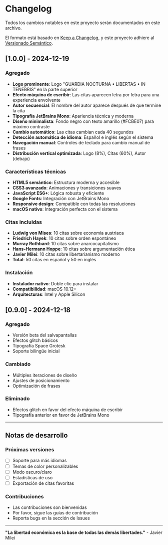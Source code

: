 # Changelog

Todos los cambios notables en este proyecto serán documentados en este archivo.

El formato está basado en [Keep a Changelog](https://keepachangelog.com/en/1.0.0/),
y este proyecto adhiere al [Versionado Semántico](https://semver.org/spec/v2.0.0.html).

## [1.0.0] - 2024-12-19

### Agregado
- **Logo prominente**: Logo "GUARDIA NOCTURNA • LIBERTAS • IN TENEBRIS" en la parte superior
- **Efecto máquina de escribir**: Las citas aparecen letra por letra para una experiencia envolvente
- **Autor secuencial**: El nombre del autor aparece después de que termine la cita
- **Tipografía JetBrains Mono**: Apariencia técnica y moderna
- **Diseño minimalista**: Fondo negro con texto amarillo (#FCBE07) para máximo contraste
- **Cambio automático**: Las citas cambian cada 40 segundos
- **Detección automática de idioma**: Español e inglés según el sistema
- **Navegación manual**: Controles de teclado para cambio manual de frases
- **Distribución vertical optimizada**: Logo (8%), Citas (60%), Autor (debajo)

### Características técnicas
- **HTML5 semántico**: Estructura moderna y accesible
- **CSS3 avanzado**: Animaciones y transiciones suaves
- **JavaScript ES6+**: Lógica robusta y eficiente
- **Google Fonts**: Integración con JetBrains Mono
- **Responsive design**: Compatible con todas las resoluciones
- **macOS nativo**: Integración perfecta con el sistema

### Citas incluidas
- **Ludwig von Mises**: 10 citas sobre economía austriaca
- **Friedrich Hayek**: 10 citas sobre orden espontáneo
- **Murray Rothbard**: 10 citas sobre anarcocapitalismo
- **Hans-Hermann Hoppe**: 10 citas sobre argumentación ética
- **Javier Milei**: 10 citas sobre libertarianismo moderno
- **Total**: 50 citas en español y 50 en inglés

### Instalación
- **Instalador nativo**: Doble clic para instalar
- **Compatibilidad**: macOS 10.12+
- **Arquitecturas**: Intel y Apple Silicon

## [0.9.0] - 2024-12-18

### Agregado
- Versión beta del salvapantallas
- Efectos glitch básicos
- Tipografía Space Grotesk
- Soporte bilingüe inicial

### Cambiado
- Múltiples iteraciones de diseño
- Ajustes de posicionamiento
- Optimización de frases

### Eliminado
- Efectos glitch en favor del efecto máquina de escribir
- Tipografía anterior en favor de JetBrains Mono

---

## Notas de desarrollo

### Próximas versiones
- [ ] Soporte para más idiomas
- [ ] Temas de color personalizables
- [ ] Modo oscuro/claro
- [ ] Estadísticas de uso
- [ ] Exportación de citas favoritas

### Contribuciones
- Las contribuciones son bienvenidas
- Por favor, sigue las guías de contribución
- Reporta bugs en la sección de Issues

---

**"La libertad económica es la base de todas las demás libertades."** - Javier Milei

